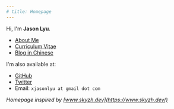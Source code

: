 ```yaml
---
# title: Homepage
---
```


Hi, I'm **Jason Lyu**.

- [About Me](/about/)
- [Curriculum Vitae](/cv/)
- [Blog in Chinese](/posts/)

I'm also available at:

- [GitHub](https://github.com/xjasonlyu)
- [Twitter](https://twitter.com/xjasonlyu)
- Email: `xjasonlyu at gmail dot com`

_Homepage inspired by [www.skyzh.dev](https://www.skyzh.dev/)_

